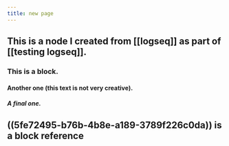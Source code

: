 ```yaml
---
title: new page
---
```


## This is a node I created from [[logseq]] as part of [[testing logseq]].
### This is a block.
#### Another one (this text is not very creative).
##### A final one.
## ((5fe72495-b76b-4b8e-a189-3789f226c0da)) is a block reference
##
